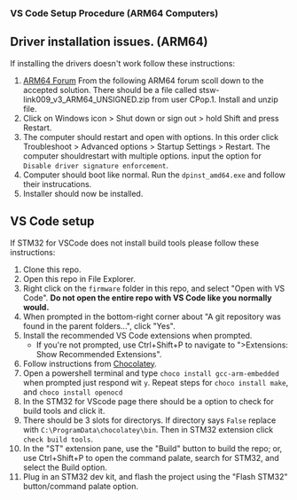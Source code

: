### VS Code Setup Procedure (ARM64 Computers)

## Driver installation issues. (ARM64)
If installing the drivers doesn't work follow these instructions:
1. [ARM64 Forum](https://community.st.com/t5/stm32-mcus-boards-and-hardware/stlink-stcubeprogrammer-support-on-windows-arm64/td-p/224127) From the following ARM64 forum scoll down to the accepted solution. There should be a file called stsw-link009_v3_ARM64_UNSIGNED.zip from user CPop.1. Install and unzip file.
2. Click on Windows icon > Shut down or sign out > hold Shift and press Restart. 
3. The computer should restart and open with options. In this order click Troubleshoot > Advanced options > Startup Settings > Restart. The computer shouldrestart with multiple options. input the option for `Disable driver signature enforcement`.
4. Computer should boot like normal. Run the `dpinst_amd64.exe` and follow their instrucations. 
5. Installer should now be installed.

## VS Code setup
If STM32 for VSCode does not install build tools please follow these instructions:
1. Clone this repo.
2. Open this repo in File Explorer.
3. Right click on the `firmware` folder in this repo, and select "Open with VS Code". **Do not open the entire repo with VS Code like you normally would.**
4. When prompted in the bottom-right corner about "A git repository was found in the parent folders...", click "Yes".
5. Install the recommended VS Code extensions when prompted.
	* If you're not prompted, use Ctrl+Shift+P to navigate to ">Extensions: Show Recommended Extensions".
6. Follow instructions from [Chocolatey](https://chocolatey.org/install).
7. Open a powershell terminal and type `choco install gcc-arm-embedded` when prompted just respond wit `y`. Repeat steps for `choco install make`, and `choco install openocd`
8. In the STM32 for VScode page there should be a option to check for build tools and click it. 
9. There should be 3 slots for directorys. If directory says `False` replace with `C:\ProgramData\chocolatey\bin`. Then in STM32 extension click `check build tools`.
9. In the "ST" extension pane, use the "Build" button to build the repo; or, use Ctrl+Shift+P to open the command palate, search for STM32, and select the Build option.
10. Plug in an STM32 dev kit, and flash the project using the "Flash STM32" button/command palate option.